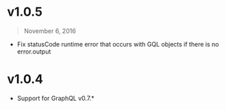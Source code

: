 # v1.0.5
> November 6, 2016

- Fix statusCode runtime error that occurs with GQL objects if there is no error.output


# v1.0.4

- Support for GraphQL v0.7.*
